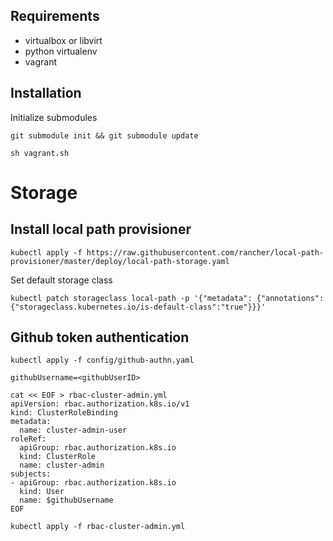 ## Requirements
- virtualbox or libvirt
- python virtualenv
- vagrant

## Installation
Initialize submodules
```
git submodule init && git submodule update
```

```
sh vagrant.sh
```
# Storage


## Install local path provisioner

```
kubectl apply -f https://raw.githubusercontent.com/rancher/local-path-provisioner/master/deploy/local-path-storage.yaml
```

Set default storage class

```
kubectl patch storageclass local-path -p '{"metadata": {"annotations":{"storageclass.kubernetes.io/is-default-class":"true"}}}'
```

## Github token authentication

```
kubectl apply -f config/github-authn.yaml
```

```
githubUsername=<githubUserID>

cat << EOF > rbac-cluster-admin.yml
apiVersion: rbac.authorization.k8s.io/v1
kind: ClusterRoleBinding
metadata:
  name: cluster-admin-user
roleRef:
  apiGroup: rbac.authorization.k8s.io
  kind: ClusterRole
  name: cluster-admin
subjects:
- apiGroup: rbac.authorization.k8s.io
  kind: User
  name: $githubUsername
EOF

kubectl apply -f rbac-cluster-admin.yml
```


